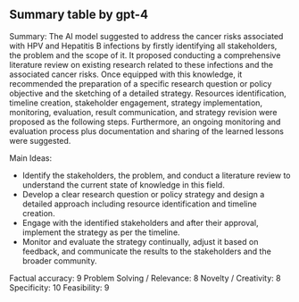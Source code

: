 ## Summary table by gpt-4
Summary: 
The AI model suggested to address the cancer risks associated with HPV and Hepatitis B infections by firstly identifying all stakeholders, the problem and the scope of it. It proposed conducting a comprehensive literature review on existing research related to these infections and the associated cancer risks. Once equipped with this knowledge, it recommended the preparation of a specific research question or policy objective and the sketching of a detailed strategy. Resources identification, timeline creation, stakeholder engagement, strategy implementation, monitoring, evaluation, result communication, and strategy revision were proposed as the following steps. Furthermore, an ongoing monitoring and evaluation process plus documentation and sharing of the learned lessons were suggested.

Main Ideas: 
- Identify the stakeholders, the problem, and conduct a literature review to understand the current state of knowledge in this field.
- Develop a clear research question or policy strategy and design a detailed approach including resource identification and timeline creation.
- Engage with the identified stakeholders and after their approval, implement the strategy as per the timeline.
- Monitor and evaluate the strategy continually, adjust it based on feedback, and communicate the results to the stakeholders and the broader community.

Factual accuracy: 9
Problem Solving / Relevance: 8
Novelty / Creativity: 8
Specificity: 10
Feasibility: 9